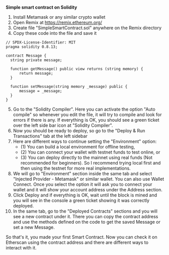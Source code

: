 **Simple smart contract on Solidity**

1. Install Metamask or any similar crypto wallet
2. Open Remix at https://remix.ethereum.org/
3. Create file "SimpleSmartContract.sol" anywhere on the Remix directory
4. Copy these code into the file and save it
```
// SPDX-License-Identifier: MIT
pragma solidity 0.8.13;
 
contract Message {
  string private message; 
   
  function getMessage() public view returns (string memory) {
      return message;
  }
 
  function setMessage(string memory _message) public {
      message = _message;
  }
}
```
5. Go to the "Solidity Compiler". Here you can activate the option "Auto compile" so whenever you edit the file, it will try to compile and look for errors if there is any. If everything is OK, you should see a green ticket over the left side bar icon at "Solidity Compiler".
6. Now you should be ready to deploy, so go to the "Deploy & Run Transactions" tab at the left sidebar
7. Here are different ways to continue setting the "Environment" option: 
    * (1) You can build a local environment for offline testing, 
    * (2) You can connect your wallet with testnet funds to test online, or 
    * (3) You can deploy directly to the mainnet using real funds (Not recommended for beginners). So I recommend trying local first and then using the testnet for more real implementations.
7. We will go to "Environment" section inside the same tab and select "Injected Provider - Metamask" or similar wallet. You can also use Wallet Connect. Once you select the option it will ask you to connect your wallet and it will show your account address under the Address section.
8. Click Deploy and if everything is OK, wait until the block is mined and you will see in the console a green ticket showing it was correctly deployed.
9. In the same tab, go to the "Deployed Contracts" sections and you will see a new contract under it. There you can copy the contract address and use the methods defined on the code to get the saved Message or set a new Message.

So that's it, you made your first Smart Contract. Now you can check it on Etherscan using the contract address and there are different ways to interact with it.

